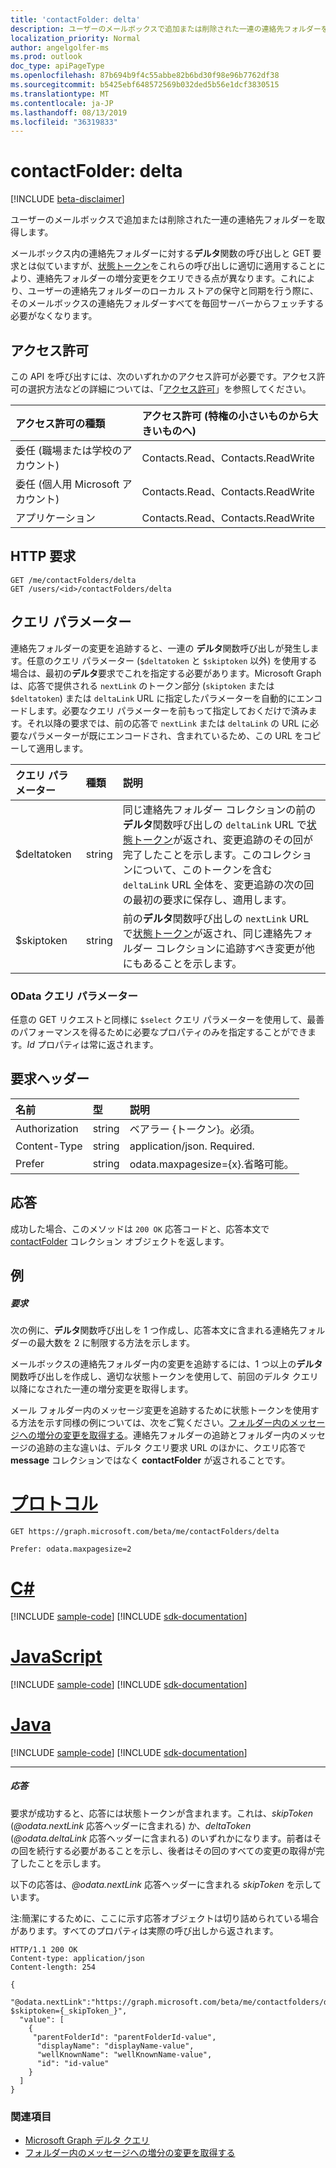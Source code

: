 ```yaml
---
title: 'contactFolder: delta'
description: ユーザーのメールボックスで追加または削除された一連の連絡先フォルダーを取得します。
localization_priority: Normal
author: angelgolfer-ms
ms.prod: outlook
doc_type: apiPageType
ms.openlocfilehash: 87b694b9f4c55abbe82b6bd30f98e96b7762df38
ms.sourcegitcommit: b5425ebf648572569b032ded5b56e1dcf3830515
ms.translationtype: MT
ms.contentlocale: ja-JP
ms.lasthandoff: 08/13/2019
ms.locfileid: "36319833"
---
```

# <a name="contactfolder-delta"></a>contactFolder: delta

[!INCLUDE [beta-disclaimer](../../includes/beta-disclaimer.md)]

ユーザーのメールボックスで追加または削除された一連の連絡先フォルダーを取得します。

メールボックス内の連絡先フォルダーに対する**デルタ**関数の呼び出しと GET 要求とは似ていますが、[状態トークン](/graph/delta-query-overview)をこれらの呼び出しに適切に適用することにより、連絡先フォルダーの増分変更をクエリできる点が異なります。これにより、ユーザーの連絡先フォルダーのローカル ストアの保守と同期を行う際に、そのメールボックスの連絡先フォルダーすべてを毎回サーバーからフェッチする必要がなくなります。

## <a name="permissions"></a>アクセス許可
この API を呼び出すには、次のいずれかのアクセス許可が必要です。アクセス許可の選択方法などの詳細については、「[アクセス許可](/graph/permissions-reference)」を参照してください。


|アクセス許可の種類      | アクセス許可 (特権の小さいものから大きいものへ)              |
|:--------------------|:---------------------------------------------------------|
|委任 (職場または学校のアカウント) | Contacts.Read、Contacts.ReadWrite    |
|委任 (個人用 Microsoft アカウント) | Contacts.Read、Contacts.ReadWrite    |
|アプリケーション | Contacts.Read、Contacts.ReadWrite |

## <a name="http-request"></a>HTTP 要求
<!-- { "blockType": "ignored" } -->
```http
GET /me/contactFolders/delta
GET /users/<id>/contactFolders/delta
```

## <a name="query-parameters"></a>クエリ パラメーター

連絡先フォルダーの変更を追跡すると、一連の **デルタ**関数呼び出しが発生します。任意のクエリ パラメーター (`$deltatoken` と `$skiptoken` 以外) を使用する場合は、最初の**デルタ**要求でこれを指定する必要があります。Microsoft Graph は、応答で提供される `nextLink` のトークン部分 (`skiptoken` または `$deltatoken`) または `deltaLink` URL に指定したパラメーターを自動的にエンコードします。必要なクエリ パラメーターを前もって指定しておくだけで済みます。それ以降の要求では、前の応答で `nextLink` または `deltaLink` の URL に必要なパラメーターが既にエンコードされ、含まれているため、この URL をコピーして適用します。

| クエリ パラメーター      | 種類   |説明|
|:---------------|:--------|:----------|
| $deltatoken | string | 同じ連絡先フォルダー コレクションの前の**デルタ**関数呼び出しの `deltaLink` URL で[状態トークン](/graph/delta-query-overview)が返され、変更追跡のその回が完了したことを示します。このコレクションについて、このトークンを含む `deltaLink` URL 全体を、変更追跡の次の回の最初の要求に保存し、適用します。|
| $skiptoken | string | 前の**デルタ**関数呼び出しの `nextLink` URL で[状態トークン](/graph/delta-query-overview)が返され、同じ連絡先フォルダー コレクションに追跡すべき変更が他にもあることを示します。 |

### <a name="odata-query-parameters"></a>OData クエリ パラメーター

任意の GET リクエストと同様に `$select` クエリ パラメーターを使用して、最善のパフォーマンスを得るために必要なプロパティのみを指定することができます。_Id_ プロパティは常に返されます。 

## <a name="request-headers"></a>要求ヘッダー
| 名前       | 型 | 説明 |
|:---------------|:----------|:----------|
| Authorization  | string  | ベアラー {トークン}。必須。 |
| Content-Type  | string  | application/json. Required. |
| Prefer | string  | odata.maxpagesize={x}.省略可能。 |

## <a name="response"></a>応答

成功した場合、このメソッドは `200 OK` 応答コードと、応答本文で [contactFolder](../resources/contactfolder.md) コレクション オブジェクトを返します。

## <a name="example"></a>例
##### <a name="request"></a>要求
次の例に、**デルタ**関数呼び出しを 1 つ作成し、応答本文に含まれる連絡先フォルダーの最大数を 2 に制限する方法を示します。

メールボックスの連絡先フォルダー内の変更を追跡するには、1 つ以上の**デルタ**関数呼び出しを作成し、適切な状態トークンを使用して、前回のデルタ クエリ以降になされた一連の増分変更を取得します。 

メール フォルダー内のメッセージ変更を追跡するために状態トークンを使用する方法を示す同様の例については、次をご覧ください。[フォルダー内のメッセージへの増分の変更を取得する](/graph/delta-query-messages)。連絡先フォルダーの追跡とフォルダー内のメッセージの追跡の主な違いは、デルタ クエリ要求 URL のほかに、クエリ応答で **message** コレクションではなく **contactFolder** が返されることです。


# <a name="httptabhttp"></a>[プロトコル](#tab/http)
<!-- {
  "blockType": "request",
  "name": "contactfolder_delta"
}-->
```http
GET https://graph.microsoft.com/beta/me/contactFolders/delta

Prefer: odata.maxpagesize=2
```
# <a name="ctabcsharp"></a>[C#](#tab/csharp)
[!INCLUDE [sample-code](../includes/snippets/csharp/contactfolder-delta-csharp-snippets.md)]
[!INCLUDE [sdk-documentation](../includes/snippets/snippets-sdk-documentation-link.md)]

# <a name="javascripttabjavascript"></a>[JavaScript](#tab/javascript)
[!INCLUDE [sample-code](../includes/snippets/javascript/contactfolder-delta-javascript-snippets.md)]
[!INCLUDE [sdk-documentation](../includes/snippets/snippets-sdk-documentation-link.md)]

# <a name="javatabjava"></a>[Java](#tab/java)
[!INCLUDE [sample-code](../includes/snippets/java/contactfolder-delta-java-snippets.md)]
[!INCLUDE [sdk-documentation](../includes/snippets/snippets-sdk-documentation-link.md)]

---


##### <a name="response"></a>応答

要求が成功すると、応答には状態トークンが含まれます。これは、_skipToken_  
(_@odata.nextLink_ 応答ヘッダーに含まれる) か、_deltaToken_ (_@odata.deltaLink_ 応答ヘッダーに含まれる) のいずれかになります。前者はその回を続行する必要があることを示し、後者はその回のすべての変更の取得が完了したことを示します。

以下の応答は、_@odata.nextLink_ 応答ヘッダーに含まれる _skipToken_ を示しています。

注:簡潔にするために、ここに示す応答オブジェクトは切り詰められている場合があります。すべてのプロパティは実際の呼び出しから返されます。
<!-- {
  "blockType": "response",
  "truncated": true,
  "@odata.type": "microsoft.graph.contactFolder",
  "isCollection": true
} -->
```http
HTTP/1.1 200 OK
Content-type: application/json
Content-length: 254

{
  "@odata.nextLink":"https://graph.microsoft.com/beta/me/contactfolders/delta?$skiptoken={_skipToken_}",
  "value": [
    {
     "parentFolderId": "parentFolderId-value",
      "displayName": "displayName-value",
      "wellKnownName": "wellKnownName-value",
      "id": "id-value"
    }
  ]
}
```

### <a name="see-also"></a>関連項目

- [Microsoft Graph デルタ クエリ](/graph/delta-query-overview)
- [フォルダー内のメッセージへの増分の変更を取得する](/graph/delta-query-messages)

<!-- uuid: 8fcb5dbc-d5aa-4681-8e31-b001d5168d79
2015-10-25 14:57:30 UTC -->
<!--
{
  "type": "#page.annotation",
  "description": "contactFolder: delta",
  "keywords": "",
  "section": "documentation",
  "tocPath": "",
  "suppressions": [
  ]
}
-->
